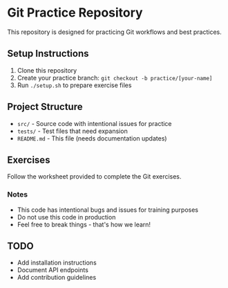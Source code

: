 # Git Practice Repository

This repository is designed for practicing Git workflows and best practices.

## Setup Instructions

1. Clone this repository
2. Create your practice branch: `git checkout -b practice/[your-name]`
3. Run `./setup.sh` to prepare exercise files

## Project Structure

- `src/` - Source code with intentional issues for practice
- `tests/` - Test files that need expansion
- `README.md` - This file (needs documentation updates)

## Exercises

Follow the worksheet provided to complete the Git exercises.

### Notes
- This code has intentional bugs and issues for training purposes
- Do not use this code in production
- Feel free to break things - that's how we learn!

## TODO
- Add installation instructions
- Document API endpoints
- Add contribution guidelines
